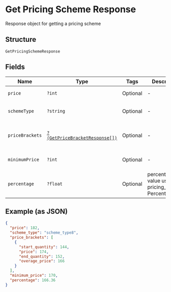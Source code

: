 
# Get Pricing Scheme Response

Response object for getting a pricing scheme

## Structure

`GetPricingSchemeResponse`

## Fields

| Name | Type | Tags | Description | Getter | Setter |
|  --- | --- | --- | --- | --- | --- |
| `price` | `?int` | Optional | - | getPrice(): ?int | setPrice(?int price): void |
| `schemeType` | `?string` | Optional | - | getSchemeType(): ?string | setSchemeType(?string schemeType): void |
| `priceBrackets` | [`?(GetPriceBracketResponse[])`](../../doc/models/get-price-bracket-response.md) | Optional | - | getPriceBrackets(): ?array | setPriceBrackets(?array priceBrackets): void |
| `minimumPrice` | `?int` | Optional | - | getMinimumPrice(): ?int | setMinimumPrice(?int minimumPrice): void |
| `percentage` | `?float` | Optional | percentual value used in pricing_scheme Percent | getPercentage(): ?float | setPercentage(?float percentage): void |

## Example (as JSON)

```json
{
  "price": 182,
  "scheme_type": "scheme_type8",
  "price_brackets": [
    {
      "start_quantity": 144,
      "price": 174,
      "end_quantity": 152,
      "overage_price": 166
    }
  ],
  "minimum_price": 170,
  "percentage": 166.36
}
```

